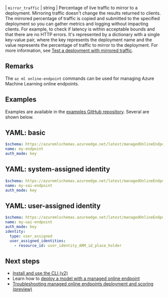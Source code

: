 | `mirror_traffic` | string | Percentage of live traffic to mirror to a deployment. Mirroring traffic doesn't change the results returned to clients. The mirrored percentage of traffic is copied and submitted to the specified deployment so you can gather metrics and logging without impacting clients. For example, to check if latency is within acceptable bounds and that there are no HTTP errors. It's represented by a dictionary with a single key-value pair, where the key represents the deployment name and the value represents the percentage of traffic to mirror to the deployment. For more information, see [Test a deployment with mirrored traffic](how-to-safely-rollout-online-endpoints.md#test-the-deployment-with-mirrored-traffic-preview).

## Remarks

The `az ml online-endpoint` commands can be used for managing Azure Machine Learning online endpoints.

## Examples

Examples are available in the [examples GitHub repository](https://github.com/Azure/azureml-examples/tree/main/cli/endpoints/online). Several are shown below.

## YAML: basic

```yaml
$schema: https://azuremlschemas.azureedge.net/latest/managedOnlineEndpoint.schema.json
name: my-endpoint
auth_mode: key


```

## YAML: system-assigned identity

```yaml
$schema: https://azuremlschemas.azureedge.net/latest/managedOnlineEndpoint.schema.json
name: my-sai-endpoint
auth_mode: key

```

## YAML: user-assigned identity

```yaml
$schema: https://azuremlschemas.azureedge.net/latest/managedOnlineEndpoint.schema.json
name: my-uai-endpoint
auth_mode: key
identity:
  type: user_assigned
  user_assigned_identities:
    - resource_id: user_identity_ARM_id_place_holder

```

## Next steps

- [Install and use the CLI (v2)](how-to-configure-cli.md)
- Learn how to [deploy a model with a managed online endpoint](how-to-deploy-online-endpoints.md)
- [Troubleshooting managed online endpoints deployment and scoring (preview)](./how-to-troubleshoot-online-endpoints.md)
